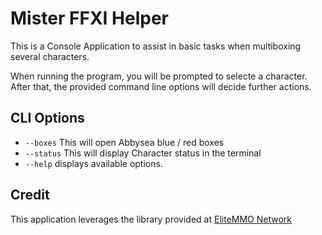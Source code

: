 # Mister FFXI Helper

This is a Console Application to assist in basic tasks when multiboxing several characters.

When running the program, you will be prompted to selecte a character.  After that, the provided command line options will decide further actions.

## CLI Options
* `--boxes`  This will open Abbysea blue / red boxes
* `--status` This will display Character status in the terminal
* `--help` displays available options.





## Credit
This application leverages the library provided at [EliteMMO Network](https://www.elitemmonetwork.com/)
